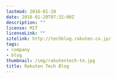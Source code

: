 ```yaml
---
lastmod: 2016-01-20
date: 2016-01-20T07:32:00Z
description: ""
license: MIT
licenseLink: ""
sitelink: http://techblog.rakuten.co.jp/
tags:
- company
- blog
thumbnail: /img/rakutentech-tn.jpg
title: Rakuten Tech Blog
---
```


